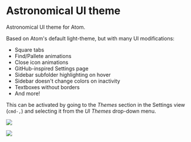 # Astronomical UI theme

Astronomical UI theme for Atom.

Based on Atom's default light-theme, but with many UI modifications:

- Square tabs
- Find/Pallete animations
- Close icon animations
- GitHub-inspired Settings page
- Sidebar subfolder highlighting on hover
- Sidebar doesn't change colors on inactivity
- Textboxes without borders
- And more!

This can be activated by going to
the _Themes_ section in the Settings view (`cmd-,`) and selecting it from the
_UI Themes_ drop-down menu.

![](http://cl.ly/UBEA/Screen%20Shot%202014-02-27%20at%206.01.15%20PM.png)

![](http://cl.ly/UAnK/Screen%20Shot%202014-02-27%20at%205.59.47%20PM.png)
